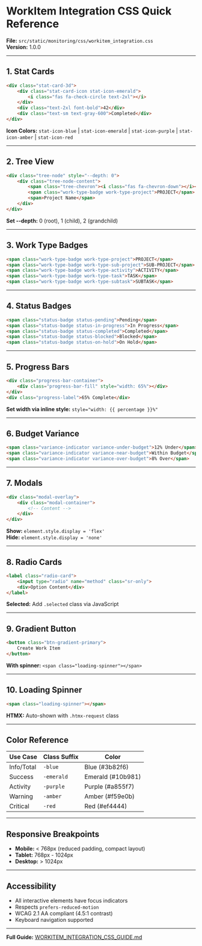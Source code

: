 # WorkItem Integration CSS Quick Reference

**File:** `src/static/monitoring/css/workitem_integration.css`  
**Version:** 1.0.0

---

## 1. Stat Cards

```html
<div class="stat-card-3d">
    <div class="stat-card-icon stat-icon-emerald">
        <i class="fas fa-check-circle text-2xl"></i>
    </div>
    <div class="text-2xl font-bold">42</div>
    <div class="text-sm text-gray-600">Completed</div>
</div>
```

**Icon Colors:** `stat-icon-blue` | `stat-icon-emerald` | `stat-icon-purple` | `stat-icon-amber` | `stat-icon-red`

---

## 2. Tree View

```html
<div class="tree-node" style="--depth: 0">
    <div class="tree-node-content">
        <span class="tree-chevron"><i class="fas fa-chevron-down"></i></span>
        <span class="work-type-badge work-type-project">PROJECT</span>
        <span>Project Name</span>
    </div>
</div>
```

**Set --depth:** 0 (root), 1 (child), 2 (grandchild)

---

## 3. Work Type Badges

```html
<span class="work-type-badge work-type-project">PROJECT</span>
<span class="work-type-badge work-type-sub-project">SUB-PROJECT</span>
<span class="work-type-badge work-type-activity">ACTIVITY</span>
<span class="work-type-badge work-type-task">TASK</span>
<span class="work-type-badge work-type-subtask">SUBTASK</span>
```

---

## 4. Status Badges

```html
<span class="status-badge status-pending">Pending</span>
<span class="status-badge status-in-progress">In Progress</span>
<span class="status-badge status-completed">Completed</span>
<span class="status-badge status-blocked">Blocked</span>
<span class="status-badge status-on-hold">On Hold</span>
```

---

## 5. Progress Bars

```html
<div class="progress-bar-container">
    <div class="progress-bar-fill" style="width: 65%"></div>
</div>
<div class="progress-label">65% Complete</div>
```

**Set width via inline style:** `style="width: {{ percentage }}%"`

---

## 6. Budget Variance

```html
<span class="variance-indicator variance-under-budget">12% Under</span>
<span class="variance-indicator variance-near-budget">Within Budget</span>
<span class="variance-indicator variance-over-budget">8% Over</span>
```

---

## 7. Modals

```html
<div class="modal-overlay">
    <div class="modal-container">
        <!-- Content -->
    </div>
</div>
```

**Show:** `element.style.display = 'flex'`  
**Hide:** `element.style.display = 'none'`

---

## 8. Radio Cards

```html
<label class="radio-card">
    <input type="radio" name="method" class="sr-only">
    <div>Option Content</div>
</label>
```

**Selected:** Add `.selected` class via JavaScript

---

## 9. Gradient Button

```html
<button class="btn-gradient-primary">
    Create Work Item
</button>
```

**With spinner:** `<span class="loading-spinner"></span>`

---

## 10. Loading Spinner

```html
<span class="loading-spinner"></span>
```

**HTMX:** Auto-shown with `.htmx-request` class

---

## Color Reference

| Use Case | Class Suffix | Color |
|----------|-------------|-------|
| Info/Total | `-blue` | Blue (#3b82f6) |
| Success | `-emerald` | Emerald (#10b981) |
| Activity | `-purple` | Purple (#a855f7) |
| Warning | `-amber` | Amber (#f59e0b) |
| Critical | `-red` | Red (#ef4444) |

---

## Responsive Breakpoints

- **Mobile:** < 768px (reduced padding, compact layout)
- **Tablet:** 768px - 1024px
- **Desktop:** > 1024px

---

## Accessibility

- All interactive elements have focus indicators
- Respects `prefers-reduced-motion`
- WCAG 2.1 AA compliant (4.5:1 contrast)
- Keyboard navigation supported

---

**Full Guide:** [WORKITEM_INTEGRATION_CSS_GUIDE.md](./WORKITEM_INTEGRATION_CSS_GUIDE.md)
